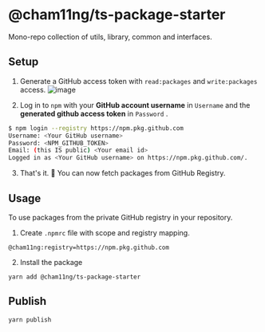 # @cham11ng/ts-package-starter

Mono-repo collection of utils, library, common and interfaces.

## Setup

1. Generate a GitHub access token with `read:packages` and `write:packages` access.
![image](https://user-images.githubusercontent.com/18543860/66896057-e6477b80-f013-11e9-850d-70c6dedd9881.png)

2. Log in to `npm` with your **GitHub account username** in `Username` and the **generated github access token** in `Password` . 
```bash
$ npm login --registry https://npm.pkg.github.com
Username: <Your GitHub username>
Password: <NPM_GITHUB_TOKEN>
Email: (this IS public) <Your email id>
Logged in as <Your GitHub username> on https://npm.pkg.github.com/.
```

3. That's it. :tada: You can now fetch packages from GitHub Registry.

## Usage

To use packages from the private GitHub registry in your repository.

1. Create `.npmrc` file with scope and registry mapping.
```
@cham11ng:registry=https://npm.pkg.github.com
```
2. Install the package
```
yarn add @cham11ng/ts-package-starter
```

## Publish

```
yarn publish
```
